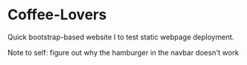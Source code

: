 # Coffee-Lovers
Quick bootstrap-based website I to test static webpage deployment.

Note to self: figure out why the hamburger in the navbar doesn't work
